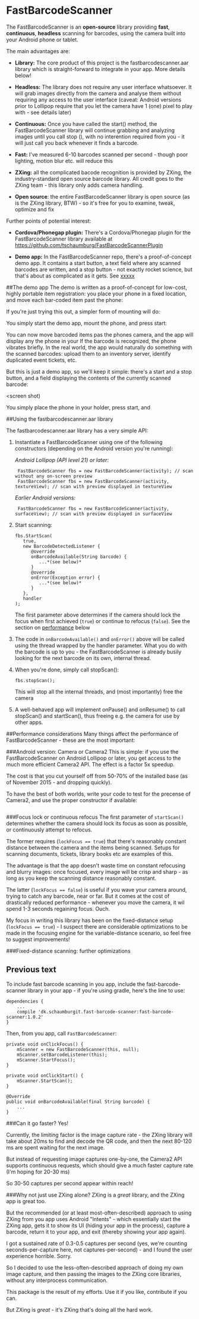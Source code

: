 # FastBarcodeScanner
The FastBarcodeScanner is an **open-source** library providing **fast**, **continuous**, **headless** scanning for barcodes, using the camera built into your
Android phone or tablet.
 
The main advantages are:
 
- **Library:** The core product of this project is the fastbarcodescanner.aar library which is straight-forward to integrate
in your app. More details below!

- **Headless:** The library does not require any user interface whatsoever. It will grab images directly from the camera and analyse them without requiring any access to the user interface (caveat: Android versions prior to Lollipop require that you let the camera have 1 (one) pixel to play with - see details later)

- **Continuous:** Once you have called the start() method, the FastBarcodeScanner library will continue grabbing and analyzing images until you call stop (), with no interention required from you - it will just call you back whenever it finds a barcode.

- **Fast:** I've measured 6-10 barcodes scanned per second - though poor lighting, motion blur etc. will reduce this

- **ZXing:** all the complicated bacode recognition is provided by ZXing, the industry-standard open source barcode library. All credit goes to the ZXing team - this library only adds camera handling.

- **Open source**: the entire FastBarcodeScanner library is open source (as is the ZXing library, BTW) - so it's free for you to examine, tweak, optimize and fix
 
Further points of potential interest:
 
- **Cordova/Phonegap plugin:** There's a Cordova/Phonegap plugin for the FastBarcodeScanner library available at https://github.com/tschaumburg/FastBarcodeScannerPlugin

- **Demo app:** In the FastBarcodeScanner repo, there's a proof-of-concept demo app. It contains a start button, a text field where any scanned barcodes are written, and a stop button - not exactly rocket science, but that's about as complicated as it gets. See [xxxxx](#the-demo-app)
 
##The demo app
The demo is written as a proof-of-concept for low-cost, highly portable item registration: you place your phone in a fixed location, and move each bar-coded item past the phone:

<photo>

If you're just trying this out, a simpler form of mounting will do:

<photo>

You simply start the demo app, mount the phone, and press start:

<screen shot>

You can now move barcoded items pas the phones camera, and the app will display any
the phone in your
If the barcode is recognized, the phone vibrates briefly. In the real world, the app would naturally do something with the scanned barcodes: upload them to an inventory server, identify duplicated event tickets, etc.
 
But this is just a demo app, so we'll keep it simple: there's a start and a stop button, and a field displaying the contents of the currently scanned barcode:
 
<screen shot)
 
You simply place the phone in your holder, press start, and 
 
##Using the fastbarcodescanner.aar library
 
The fastbarcodescanner.aar library has a very simple API:
 
1. Instantiate a FastBarcodeScanner using one of the following constructors (depending on the Android version you're running):

    *Android Lollipop (API level 21) or later:*

    ```
     FastBarcodeScanner fbs = new FastBarcodeScanner(activity); // scan without any on-screen preview
     FastBarcodeScanner fbs = new FastBarcodeScanner(activity, textureView); // scan with preview displayed in textureView
    ```
    *Earlier Android versions:*
    ```
     FastBarcodeScanner fbs = new FastBarcodeScanner(activity, surfaceView); // scan with preview displayed in surfaceView
    ```

2. Start scanning:

    ```
    fbs.StartScan(
       true,
       new BarcodeDetectedListener {
          @override
          onBarcodeAvailable(String barcode) {
             ...*(see below)*
          }
          @override
          onError(Exception error) {
             ...*(see below)*
          }
       },
       handler
    );
    ```
    
    The first parameter above determines if the camera should lock the focus when first achieved (`true`) or continue to refocus (`false`). See the section on [performance](performance-considerations) below
    
3. The code in `onBarcodeAvailable()` and `onError()` above will be called using the thread wrapped by the handler parameter. What you do with the barcode is up to you - the FastBarcodeScanner is already busily looking for the next barcode on its own, internal thread.

4. When you're done, simply call stopScan():

    ```
    fbs.stopScan();
    ```
    This will stop all the internal threads, and (most importantly) free the camera

5. A well-behaved app will implement onPause() and onResume() to call stopScan() and startScan(), thus freeing e.g. the camera for use by other apps. 

##Performance considerations 
Many things affect the performance of FastBarcodeScanner - these are the most important:

###Android version: Camera or Camera2
This is simple: if you use the FastBarcodeScanner on Android Lollipop or later, you get access to the much more efficient Camera2 API. The effect is a factor 5x speedup.

The cost is that you cut yourself off from 50-70% of the installed base (as of November 2015 - and dropping quickly).

To have the best of both worlds, write your code to test for the precense of Camera2, and use the proper constructor if available:

```
```

###Focus lock or continuous refocus
The first parameter of `startScan()` determines whether the camera should lock its focus as soon as possible, or continuously attempt to refocus.

The former requires (`lockFocus == true`) that there's reasonably constant distance between the camera and the items being scanned. Setups for scanning documents, tickets, library books etc are examples of this.

The advantage is that the app doesn't waste time on constant refocusing and blurry images: once focused, every image will be crisp and sharp - as long as you keep the scanning distance reasonably constant.

The latter (`lockFocus == false`) is useful if you wave your camera around, trying to catch any barcode, near or far. But it comes at the cost of drastically reduced performance - whenever you move the camera, it wil spend 1-3 seconds regaining focus. Ouch.

My focus in writing this library has been on the fixed-distance setup (`lockFocus == true`) - I suspect there are considerable optimizations to be made in the focusing engine for the variable-distance scenario, so feel free to suggest improvements!
 
###Fixed-distance scanning: further optimizations 
 
## Previous text

To include fast barcode scanning in you app, include the fast-barcode-scanner library in your app - if you're using gradle, here's the line to use:

    dependencies {
        ...
        compile 'dk.schaumburgit.fast-barcode-scanner:fast-barcode-scanner:1.0.2'
    }

Then, from you app, call `FastBarcodeScanner`:

    private void onClickFocus() {
        mScanner = new FastBarcodeScanner(this, null);
        mScanner.setBarcodeListener(this);
        mScanner.StartFocus();
    }
    
    private void onClickStart() {
        mScanner.StartScan();
    }
    
    @Override
    public void onBarcodeAvailable(final String barcode) {
        ...
    }


###Can it go faster?
Yes!

Currently, the limiting factor is the image capture rate - the ZXing library will take about 20ms to find and decode the QR code, and then the next 80-120 ms are spent waiting for the next image.

But instead of requesting image captures one-by-one, the Camera2 API supports continuous requests, which should give a much faster capture rate (I'm hoping for 20-30 ms)

So 30-50 captures per second appear within reach!

###Why not just use ZXing alone?
ZXing is a *great* library, and the ZXing app is great too.

But the recommended (or at least most-often-described) approach to using ZXing from you app uses Android "Intents" - which essentially start the ZXing app, gets it to show its UI (hiding your app in the process), capture a barcode, return it to your app, and exit (thereby showing your app again).

I got a sustained rate of 0.3-0.5 captures per second (yes, we're counting seconds-per-capture here, not captures-per-second) - and I found the user experience horrible. Sorry.

So I decided to use the less-often-described approach of doing my own image capture, and then passing the images to the ZXing core libraries, without any interprocess communication.

This package is the result of my efforts. Use it if you like, contribute if you can.

But ZXing is *great* - it's ZXing that's doing all the hard work.
